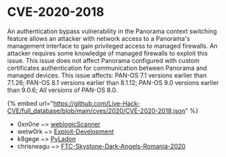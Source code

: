 # CVE-2020-2018

An authentication bypass vulnerability in the Panorama context switching feature allows an attacker with network access to a Panorama's management interface to gain privileged access to managed firewalls. An attacker requires some knowledge of managed firewalls to exploit this issue. This issue does not affect Panorama configured with custom certificates authentication for communication between Panorama and managed devices. This issue affects: PAN-OS 7.1 versions earlier than 7.1.26; PAN-OS 8.1 versions earlier than 8.1.12; PAN-OS 9.0 versions earlier than 9.0.6; All versions of PAN-OS 8.0.

{% embed url="https://github.com/Live-Hack-CVE/full_database/blob/main/cves/2020/CVE-2020-2018.json" %}


* 0xn0ne ~> [weblogicScanner](https://www.alice-snow.ru/2020/database/cve-2020-2018/weblogicscanner-0xn0ne)
* wetw0rk ~> [Exploit-Development](https://www.alice-snow.ru/2020/database/cve-2020-2018/exploit-development-wetw0rk)
* k8gege ~> [PyLadon](https://www.alice-snow.ru/2020/database/cve-2020-2018/pyladon-k8gege)
* chrisneagu ~> [FTC-Skystone-Dark-Angels-Romania-2020](https://www.alice-snow.ru/2020/database/cve-2020-2018/ftc-skystone-dark-angels-romania-2020-chrisneagu)